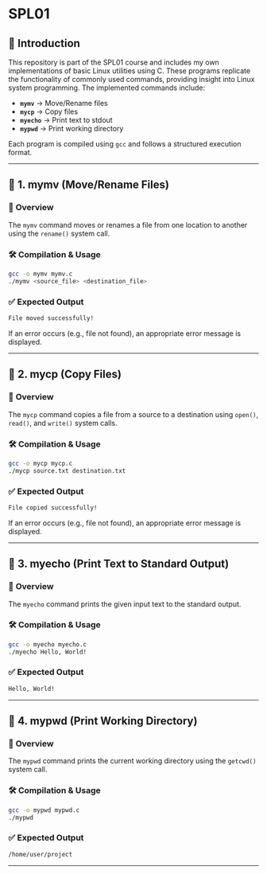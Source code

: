 # SPL01

## 📌 Introduction
This repository is part of the SPL01 course and includes my own implementations of basic Linux utilities using C. These programs replicate the functionality of commonly used commands, providing insight into Linux system programming. The implemented commands include:

- **`mymv`** → Move/Rename files
- **`mycp`** → Copy files
- **`myecho`** → Print text to stdout
- **`mypwd`** → Print working directory

Each program is compiled using `gcc` and follows a structured execution format.

---

## 🔹 1. mymv (Move/Rename Files)

### 📖 **Overview**
The `mymv` command moves or renames a file from one location to another using the `rename()` system call.

### 🛠 **Compilation & Usage**
```sh
gcc -o mymv mymv.c
./mymv <source_file> <destination_file>
```

### ✅ **Expected Output**
```sh
File moved successfully!
```
If an error occurs (e.g., file not found), an appropriate error message is displayed.

---

## 🔹 2. mycp (Copy Files)

### 📖 **Overview**
The `mycp` command copies a file from a source to a destination using `open()`, `read()`, and `write()` system calls.

### 🛠 **Compilation & Usage**
```sh
gcc -o mycp mycp.c
./mycp source.txt destination.txt
```

### ✅ **Expected Output**
```sh
File copied successfully!
```
If an error occurs (e.g., file not found), an appropriate error message is displayed.

---

## 🔹 3. myecho (Print Text to Standard Output)

### 📖 **Overview**
The `myecho` command prints the given input text to the standard output.

### 🛠 **Compilation & Usage**
```sh
gcc -o myecho myecho.c
./myecho Hello, World!
```

### ✅ **Expected Output**
```sh
Hello, World!
```

---

## 🔹 4. mypwd (Print Working Directory)

### 📖 **Overview**
The `mypwd` command prints the current working directory using the `getcwd()` system call.

### 🛠 **Compilation & Usage**
```sh
gcc -o mypwd mypwd.c
./mypwd
```

### ✅ **Expected Output**
```sh
/home/user/project
```

---

